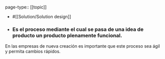 page-type:: [[topic]]

- #[[Solution/Solution design]]

- ### Es el proceso mediante el cual se pasa de una idea de producto un producto plenamente funcional.

En las empresas de nueva creación es importante que este proceso sea ágil y permita cambios rápidos.



